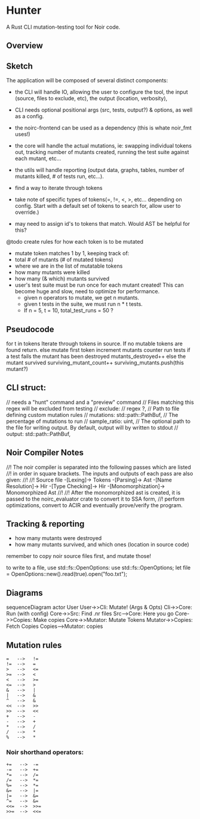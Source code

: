 # Hunter

A Rust CLI mutation-testing tool for Noir code.

## Overview

## Sketch

The application will be composed of several distinct components:
  - the CLI will handle IO, allowing the user to configure the tool, the input (source, files to exclude, etc), the output (location, verbosity),
  - CLI needs optional positional args (src, tests, output?) & options, as well as a config.

  - the noirc-frontend can be used as a dependency (this is whate noir_fmt uses!)
  - the core will handle the actual mutations, ie: swapping individual tokens out, tracking number of mutants created, running the test suite against each mutant, etc...
  - the utils will handle reporting (output data, graphs, tables, number of mutants killed, # of tests run, etc...).

- find a way to iterate through tokens
- take note of specific types of tokens(=, !=, <, >, etc... depending on config. Start with a default set of tokens to search for, allow user to override.)
- may need to assign id's to tokens that match. Would AST be helpful for this?

@todo create rules for how each token is to be mutated

- mutate token matches 1 by 1, keeping track of:
- total # of mutants (# of mutated tokens)
- where we are in the list of mutatable tokens
- how many mutants were killed
- how many (& which) mutants survived
- user's test suite must be run once for each mutant created! This can become huge and slow, need to optimize for performance.
    - given n operators to mutate, we get n mutants.
    - given t tests in the suite, we must run n * t tests.
    - If n = 5, t = 10, total_test_runs = 50 ?

## Pseudocode

for t in tokens
  Iterate through tokens in source.
  If no mutable tokens are found
    return.
  else
    mutate first token
    increment mutants counter
    run tests
    if a test fails
      the mutant has been destroyed
      mutants_destroyed++
    else
      the mutant survived
      surviving_mutant_count++
      surviving_mutants.push(this mutant?)


## CLI struct:
  // needs a "hunt" command and a "preview" command
    // Files matching this regex will be excluded from testing
    // exclude: // regex ?,
    // Path to file defining custom mutation rules
    // mutations: std::path::PathBuf,
    // The percentage of mutations to run
    // sample_ratio: uint,
    // The optional path to the file for writing output. By default, output will by written to stdout
    // output: std::path::PathBuf,

## Noir Compiler Notes
//! The noir compiler is separated into the following passes which are listed
//! in order in square brackets. The inputs and outputs of each pass are also given:
//!
//! Source file -[Lexing]-> Tokens -[Parsing]-> Ast -[Name Resolution]-> Hir -[Type Checking]-> Hir -[Monomorphization]-> Monomorphized Ast
//!
//! After the monomorphized ast is created, it is passed to the noirc_evaluator crate to convert it to SSA form,
//! perform optimizations, convert to ACIR and eventually prove/verify the program.

## Tracking & reporting
- how many mutants were destroyed
- how many mutants survived, and which ones (location in source code)

remember to copy noir source files first, and mutate those!

to write to a file, use std::fs::OpenOptions:
    use std::fs::OpenOptions;
    let file = OpenOptions::new().read(true).open("foo.txt");

## Diagrams

sequenceDiagram
    actor User
    User->>Cli: Mutate! (Args & Opts)
    Cli->>Core: Run (with config)
    Core->>Src: Find .nr files
    Src-->Core: Here you go
    Core->>Copies: Make copies
    Core->>Mutator: Mutate Tokens
    Mutator->>Copies: Fetch Copies
    Copies-->Mutator: copies

## Mutation rules

    =   -->   !=
    !=  -->   =
    >   -->   <=
    >=  -->   <
    <   -->   >=
    <=  -->   >
    &   -->   |
    |   -->   &
    ^   -->   &
    <<  -->   >>
    >>  -->   <<
    +   -->   -
    -   -->   +
    *   -->   /
    /   -->   *
    %   -->   *

### Noir shorthand operators:
    +=   -->  -=
    -=   -->  +=
    *=   -->  /=
    /=   -->  *=
    %=   -->  *=
    &=   -->  |=
    |=   -->  &=
    ^=   -->  &=
    <<=  -->  >>=
    >>=  -->  <<=